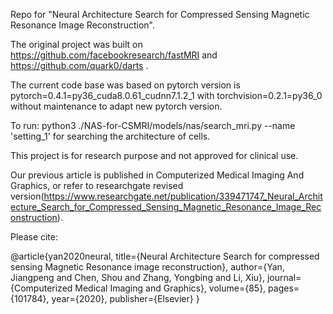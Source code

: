 Repo for "Neural Architecture Search for Compressed Sensing Magnetic Resonance Image Reconstruction".  

The original project was built on https://github.com/facebookresearch/fastMRI and https://github.com/quark0/darts . 

The current code base was based on pytorch version is pytorch=0.4.1=py36_cuda8.0.61_cudnn7.1.2_1 with torchvision=0.2.1=py36_0 without maintenance to adapt new pytorch version.

To run:
python3 ./NAS-for-CSMRI/models/nas/search_mri.py --name 'setting_1' for searching the architecture of cells.

This project is for research purpose and not approved for clinical use.

Our previous article is published in Computerized Medical Imaging And Graphics, or refer to researchgate revised version(https://www.researchgate.net/publication/339471747_Neural_Architecture_Search_for_Compressed_Sensing_Magnetic_Resonance_Image_Reconstruction).  

Please cite:  

@article{yan2020neural,
  title={Neural Architecture Search for compressed sensing Magnetic Resonance image reconstruction},
  author={Yan, Jiangpeng and Chen, Shou and Zhang, Yongbing and Li, Xiu},
  journal={Computerized Medical Imaging and Graphics},
  volume={85},
  pages={101784},
  year={2020},
  publisher={Elsevier}
}